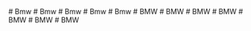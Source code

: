 
#   B m w  
 #   B m w  
 #   B m w  
 #   B m w  
 #   B m w  
 #   B M W  
 #   B M W  
 #   B M W  
 #   B M W  
 #   B M W  
 #   B M W  
 #   B M W  
 